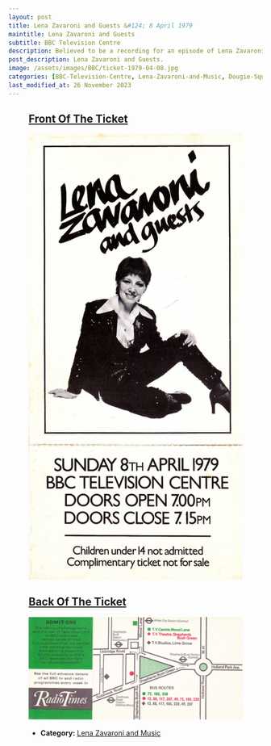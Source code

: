 ```yaml
---
layout: post
title: Lena Zavaroni and Guests &#124; 8 April 1979
maintitle: Lena Zavaroni and Guests
subtitle: BBC Television Centre
description: Believed to be a recording for an episode of Lena Zavaroni and Music.
post_description: Lena Zavaroni and Guests.
image: /assets/images/BBC/ticket-1979-04-08.jpg
categories: [BBC-Television-Centre, Lena-Zavaroni-and-Music, Dougie-Squires, OnThisDay8April]
last_modified_at: 26 November 2023
---
```


<figure class="fig1">
<div class="CardLayout CardLayout-Height1">
<div class="CardItem"><h2 id="infobox1" class="infobox"><a href="#infobox1">Front Of The Ticket</a></h2></div>
<div class="CardItem split">
<a href="/assets/images/BBC/ticket-1979-04-08.jpg"><img src="/assets/images/BBC/ticket-1979-04-08.jpg" class="full-width zoom-in" /></a>
</div>
</div>
</figure>

<figure class="fig2">
<div class="CardLayout CardLayout-Height1">
<div class="CardItem"><h2 id="infobox2" class="infobox"><a href="#infobox2">Back Of The Ticket</a></h2></div>
<div class="CardItem split">
<a href="/assets/images/BBC/ticket-1979-04-01-08-back.jpg"><img src="/assets/images/BBC/ticket-1979-04-01-08-back.jpg" class="full-width zoom-in" /></a>
<div class="CardLayout CardLayout-Margin">
<div class="CardItem">
<ul>
<li><strong>Category:</strong> <a href="/category/lena-zavaroni-and-music">Lena Zavaroni and Music</a></li>
</ul>
</div></div></div></div>
</figure>

<style>
.CardLayout-Margin {margin: auto; margin-top: 15px;}
.CardLayout-Height1 {height:815.95px;}
@media screen and (orientation:portrait) {.CardLayout-Height1 {height: unset;}}
</style>

